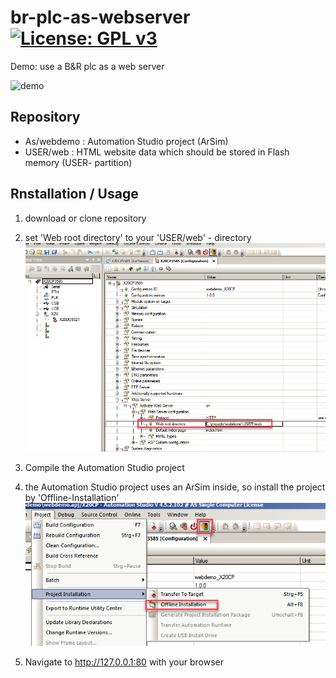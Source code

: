 # br-plc-as-webserver [![License: GPL v3](https://img.shields.io/badge/License-GPL%20v3-blue.svg)](https://www.gnu.org/licenses/gpl-3.0)
Demo: use a B&amp;R plc as a web server

![demo](https://github.com/hilch/br-plc-as-webserver/blob/master/media/demo.gif)


## Repository

- As/webdemo : Automation Studio project (ArSim)
- USER/web : HTML website data which should be stored in Flash memory (USER- partition)

## Rnstallation / Usage

1. download or clone repository

1. set 'Web root directory' to your 'USER/web' - directory ![web-file-device](https://github.com/hilch/br-plc-as-webserver/blob/master/media/web_file_device.png)

1. Compile the Automation Studio project

1. the Automation Studio project uses an ArSim inside, so install the project by 'Offline-Installation' ![projekt-installation](https://github.com/hilch/br-plc-as-webserver/blob/master/media/project_installation.png)

1. Navigate to http://127.0.0.1:80 with your browser

